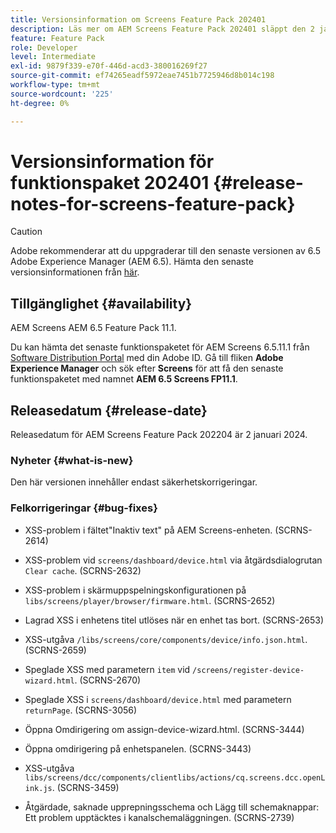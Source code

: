 ```yaml
---
title: Versionsinformation om Screens Feature Pack 202401
description: Läs mer om AEM Screens Feature Pack 202401 släppt den 2 januari 2024.
feature: Feature Pack
role: Developer
level: Intermediate
exl-id: 9879f339-e70f-446d-acd3-380016269f27
source-git-commit: ef74265eadf5972eae7451b7725946d8b014c198
workflow-type: tm+mt
source-wordcount: '225'
ht-degree: 0%

---
```


# Versionsinformation för funktionspaket 202401 {#release-notes-for-screens-feature-pack}

>[!CAUTION]
>Adobe rekommenderar att du uppgraderar till den senaste versionen av 6.5 Adobe Experience Manager (AEM 6.5). Hämta den senaste versionsinformationen från [här](https://experienceleague.adobe.com/sv/docs/experience-manager-65/content/release-notes/release-notes).

## Tillgänglighet {#availability}

AEM Screens AEM 6.5 Feature Pack 11.1.

Du kan hämta det senaste funktionspaketet för AEM Screens 6.5.11.1 från [Software Distribution Portal](https://experience.adobe.com/#/downloads/content/software-distribution/en/aem.html) med din Adobe ID. Gå till fliken **Adobe Experience Manager** och sök efter **Screens** för att få den senaste funktionspaketet med namnet **AEM 6.5 Screens FP11.1**.

## Releasedatum {#release-date}

Releasedatum för AEM Screens Feature Pack 202204 är 2 januari 2024.

### Nyheter {#what-is-new}

Den här versionen innehåller endast säkerhetskorrigeringar.

### Felkorrigeringar {#bug-fixes}

* XSS-problem i fältet&quot;Inaktiv text&quot; på AEM Screens-enheten. (SCRNS-2614)

* XSS-problem vid `screens/dashboard/device.html` via åtgärdsdialogrutan `Clear cache`. (SCRNS-2632)

* XSS-problem i skärmuppspelningskonfigurationen på `libs/screens/player/browser/firmware.html`. (SCRNS-2652)

* Lagrad XSS i enhetens titel utlöses när en enhet tas bort. (SCRNS-2653)

* XSS-utgåva `/libs/screens/core/components/device/info.json.html`. (SCRNS-2659)

* Speglade XSS med parametern `item` vid `/screens/register-device-wizard.html`. (SCRNS-2670)

* Speglade XSS i `screens/dashboard/device.html` med parametern `returnPage`. (SCRNS-3056)

* Öppna Omdirigering om assign-device-wizard.html. (SCRNS-3444)

* Öppna omdirigering på enhetspanelen. (SCRNS-3443)

* XSS-utgåva `libs/screens/dcc/components/clientlibs/actions/cq.screens.dcc.openLink.js`. (SCRNS-3459)

* Åtgärdade, saknade upprepningsschema och Lägg till schemaknappar: Ett problem upptäcktes i kanalschemaläggningen. (SCRNS-2739)

